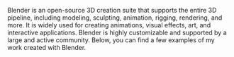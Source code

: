 Blender is an open-source 3D creation suite that supports the entire 3D pipeline, including modeling, sculpting, animation, rigging, rendering, and more. It is widely used for creating animations, visual effects, art, and interactive applications. Blender is highly customizable and supported by a large and active community. Below, you can find a few examples of my work created with Blender.
